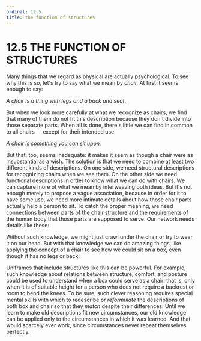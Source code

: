 ```yaml
---
ordinal: 12.5
title: the function of structures
---
```


# 12.5 THE FUNCTION OF STRUCTURES 

<p>Many things that we regard as physical are actually psychological. To see why this is so, let's try to say what we mean by <em>chair.</em> At first it seems enough to say:</p>
<p><em>A chair is a thing with legs and a back and seat.</em></p>
<p>But when we look more carefully at what we recognize as chairs, we find that many of them do not fit this description because they don't divide into those separate parts. When all is done, there's little we can find in common to all chairs &mdash; except for their intended use.</p>
<p><em>A chair is something you can sit upon.</em></p>
<p>But that, too, seems inadequate: it makes it seem as though a chair were as insubstantial as a wish. The solution is that we need to combine at least two different kinds of descriptions. On one side, we need structural descriptions for recognizing chairs when we see them. On the other side we need functional descriptions in order to know what we can do with chairs. We can capture more of what we mean by interweaving both ideas. But it's not enough merely to propose a vague association, because in order for it to have some use, we need more intimate details about how those chair parts actually help a person to sit. To catch the proper meaning, we need connections between parts of the chair structure and the requirements of the human body that those parts are supposed to serve. Our network needs details like these:</p>
<p>Without such knowledge, we might just crawl under the chair or try to wear it on our head. But with that knowledge we can do amazing things, like applying the concept of a chair to see how we could sit on a box, even though it has no legs or back!</p>
<p>Uniframes that include structures like this can be powerful. For example, such knowledge about relations between structure, comfort, and posture could be used to understand when a box could serve as a chair: that is, only when it is of suitable height for a person who does not require a backrest or room to bend the knees. To be sure, such clever reasoning requires special mental skills with which to redescribe or <em>reformulate</em> the descriptions of both box and chair so that they <em>match</em> despite their differences. Until we learn to make old descriptions fit new circumstances, our old knowledge can be applied only to the circumstances in which it was learned. And that would scarcely ever work, since circumstances never repeat themselves perfectly.</p>